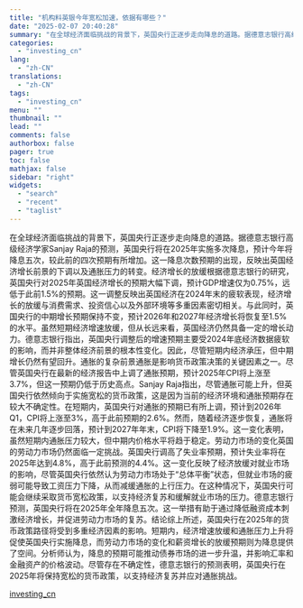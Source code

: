 ```yaml
---
title: "机构料英银今年宽松加速，依据有哪些？"
date: "2025-02-07 20:40:28"
summary: "在全球经济面临挑战的背景下，英国央行正逐步走向降息的道路。据德意志银行高级经济学家Sanjay Ra..."
categories:
  - "investing_cn"
lang:
  - "zh-CN"
translations:
  - "zh-CN"
tags:
  - "investing_cn"
menu: ""
thumbnail: ""
lead: ""
comments: false
authorbox: false
pager: true
toc: false
mathjax: false
sidebar: "right"
widgets:
  - "search"
  - "recent"
  - "taglist"
---
```


在全球经济面临挑战的背景下，英国央行正逐步走向降息的道路。据德意志银行高级经济学家Sanjay Raja的预测，英国央行将在2025年实施多次降息，预计今年将降息五次，较此前的四次预期有所增加。这一降息次数预期的出现，反映出英国经济增长前景的下调以及通胀压力的转变。经济增长的放缓根据德意志银行的研究，英国央行对2025年英国经济增长的预期大幅下调，预计GDP增速仅为0.75%，远低于此前1.5%的预期。这一调整反映出英国经济在2024年末的疲软表现，经济增长的放缓与消费需求、投资信心以及外部环境等多重因素密切相关。与此同时，英国央行的中期增长预期保持不变，预计2026年和2027年经济增长将恢复至1.5%的水平。虽然短期经济增速放缓，但从长远来看，英国经济仍然具备一定的增长动力。德意志银行指出，英国央行调整后的增速预期主要受2024年底经济数据疲软的影响，而并非整体经济前景的根本性变化。因此，尽管短期内经济承压，但中期增长仍然有望回升。通胀的复杂前景通胀是影响货币政策决策的关键因素之一。尽管英国央行在最新的经济报告中上调了通胀预期，预计2025年CPI将上涨至3.7%，但这一预期仍低于历史高点。Sanjay Raja指出，尽管通胀可能上升，但英国央行依然倾向于实施宽松的货币政策，这是因为当前的经济环境和通胀预期存在较大不确定性。在短期内，英国央行对通胀的预期已有所上调，预计到2026年Q1，CPI将上涨至3%，高于此前预期的2.6%。然而，随着经济逐步恢复，通胀将在未来几年逐步回落，预计到2027年年末，CPI将下降至1.9%。这一变化表明，虽然短期内通胀压力较大，但中期内价格水平将趋于稳定。劳动力市场的变化英国的劳动力市场仍然面临一定挑战。英国央行调高了失业率预期，预计失业率将在2025年达到4.8%，高于此前预测的4.4%。这一变化反映了经济放缓对就业市场的影响，尽管英国央行依然认为劳动力市场处于“总体平衡”状态，但就业市场的疲弱可能导致工资压力下降，从而减缓通胀的上行压力。在这种情况下，英国央行可能会继续采取货币宽松政策，以支持经济复苏和缓解就业市场的压力。德意志银行预测，英国央行将在2025年全年降息五次。这一举措有助于通过降低融资成本刺激经济增长，并促进劳动力市场的复苏。结论综上所述，英国央行在2025年的货币政策路径将受到多重经济因素的影响。短期内，经济增速放缓和通胀压力上升将促使英国央行实施降息，而劳动力市场的变化和薪资增长的放缓预期则为降息提供了空间。分析师认为，降息的预期可能推动债券市场的进一步升温，并影响汇率和金融资产的价格波动。尽管存在不确定性，德意志银行的预测表明，英国央行在2025年将保持宽松的货币政策，以支持经济复苏并应对通胀挑战。

[investing_cn](https://cn.investing.com/news/economy-news/article-2662459)
